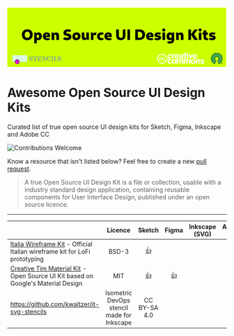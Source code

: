 ![cover](/cover.png)

# Awesome Open Source UI Design Kits

Curated list of true open source UI design kits for Sketch, Figma, Inkscape and Adobe CC

![Contributions Welcome](https://img.shields.io/badge/Contributions-welcome-blue.svg)

Know a resource that isn't listed below? Feel free to create a new [pull request](https://github.com/alexpate/awesome-design-systems/pulls).

> A true Open Source UI Design Kit is a file or collection, usable with a industry standard design application, containing reusable components for User Interface Design, published under an open source licence.
---

|                                                                                                                | Licence | Sketch | Figma | Inkscape (SVG) | Adobe CC                                | Photoshop |
| -------------------------------------------------------------------------------------------------------------- | :--------: |:--------: | :----------: | :-----------: | :---------------------------------------------------------------------------: | :--------: |
| [Italia Wireframe Kit](https://github.com/italia/design-wireframe-kit) - Official Italian wireframe kit for LoFi prototyping                                                       |   BSD-3          |     [👍](https://github.com/italia/design-wireframe-kit/raw/master/italia-Wire-kit.sketch)     |             |             |                         | |
| [Creative Tim Material Kit](https://github.com/creativetimofficial/material-kit) - Open Source UI Kit based on Google's Material Design                                                   |   MIT          |     [👍](https://github.com/creativetimofficial/material-kit/tree/sketch)     |            [👍](https://demos.creative-tim.com/material-kit-figma/presentation.html)         |                         | | [👍](https://github.com/creativetimofficial/material-kit/tree/photoshop) |
| https://github.com/kwaltzer/it-svg-stencils | Isometric DevOps stencil made for Inkscape | CC BY-SA 4.0 | | | [👍](https://github.com/kwaltzer/it-svg-stencils/blob/master/IT-stencils.svg) | | |


